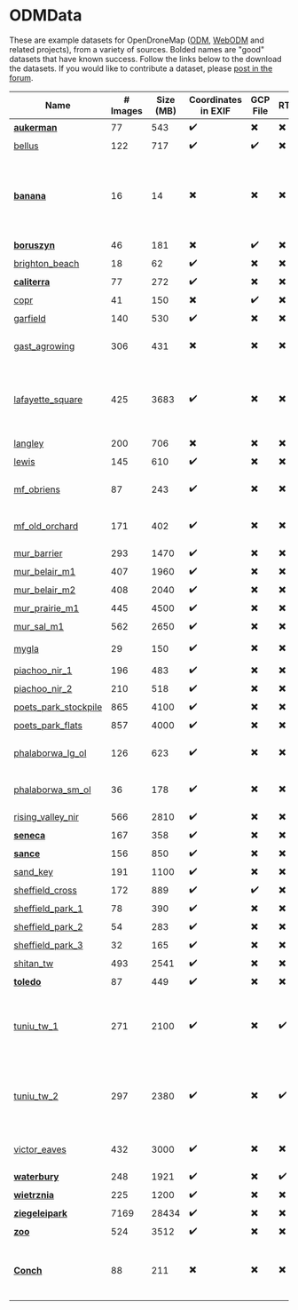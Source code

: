 ODMData
========

These are example datasets for OpenDroneMap ([ODM](https://github.com/OpenDroneMap/ODM), [WebODM](https://github.com/OpenDroneMap/WebODM) and related projects), from a variety of sources. 
Bolded names are "good" datasets that have known success.  Follow the links below to the download the datasets.  If you would like to contribute a dataset, please [post in the forum](https://community.opendronemap.org/c/datasets/10).

| Name | # Images | Size (MB) | Coordinates in EXIF | GCP File | RTK | Notes |
| ------|----------|-----------|----------------------|---------------|----- | -- |
| [**aukerman**](https://github.com/OpenDroneMap/odm_data_aukerman) | 77 | 543 | :heavy_check_mark: | :heavy_multiplication_x: | :heavy_multiplication_x:  |
| [bellus](https://github.com/OpenDroneMap/odm_data_bellus) | 122 | 717 | :heavy_check_mark: | :heavy_check_mark: | :heavy_multiplication_x: |
| [**banana**](https://github.com/pierotofy/dataset_banana) | 16 | 14 | :heavy_multiplication_x: | :heavy_multiplication_x: | :heavy_multiplication_x: | Actual bananas. Good starter dataset for 3D model, but does not appear on map. |
| [**boruszyn**](https://github.com/merkato/odm_boruszyn_kap) | 46 | 181 | :heavy_multiplication_x: | :heavy_check_mark: | :heavy_multiplication_x: |
| [brighton_beach](https://github.com/pierotofy/drone_dataset_brighton_beach/) | 18 | 62 | :heavy_check_mark: | :heavy_multiplication_x: | :heavy_multiplication_x: |
| [**caliterra**](https://github.com/OpenDroneMap/odm_data_caliterra) | 77 | 272 | :heavy_check_mark: | :heavy_multiplication_x: | :heavy_multiplication_x: |
| [copr](https://github.com/OpenDroneMap/odm_data_copr) | 41 | 150 | :heavy_multiplication_x: | :heavy_check_mark: | :heavy_multiplication_x: |
| [garfield](https://github.com/OpenDroneMap/odm_data_garfield_msp) | 140 | 530 | :heavy_check_mark: | :heavy_multiplication_x: | :heavy_multiplication_x: |
| [gast_agrowing](https://drive.google.com/open?id=11yFommuRZyVXADcYEIjf-qz3AZrA8M6E) | 306 | 431 | :heavy_multiplication_x: | :heavy_multiplication_x: | :heavy_multiplication_x: | Multispectral. Notes in [forum post](https://community.opendronemap.org/t/agrowing-450-550-650-850-dataset/3910) |
| [lafayette_square](https://drive.google.com/open?id=1O1TIR0ohgkf4xtJx7RsKn5us14D-L_xB) | 425 | 3683 | :heavy_check_mark: | :heavy_multiplication_x: | :heavy_multiplication_x: | Lafayette Square in St. Louis - includes flight route geoJSON. |
| [langley](https://github.com/OpenDroneMap/odm_data_langley) | 200 | 706 | :heavy_multiplication_x: | :heavy_multiplication_x: | :heavy_multiplication_x: |
| [lewis](https://github.com/OpenDroneMap/odm_data_lewis) | 145 | 610 | :heavy_check_mark: | :heavy_multiplication_x: | :heavy_multiplication_x: |
| [mf_obriens](https://github.com/Saijin-Naib/sUAS_Photogrammetry_Suite_Test_Data/tree/trunk/datasets/OBriens_2017-07-22) | 87 | 243 | :heavy_check_mark: | :heavy_multiplication_x: | :heavy_multiplication_x: | Full-Spectrum Blue/NIR NDVI. [Further Details](https://github.com/Saijin-Naib/sUAS_Photogrammetry_Suite_Test_Data#obriens_2017-07-22) |
| [mf_old_orchard](https://github.com/Saijin-Naib/sUAS_Photogrammetry_Suite_Test_Data/tree/trunk/datasets/OldOrchard_2017-07-22) | 171 | 402 | :heavy_check_mark: | :heavy_multiplication_x: | :heavy_multiplication_x: | Full-Spectrum Blue/NIR NDVI. [Further Details](https://github.com/Saijin-Naib/sUAS_Photogrammetry_Suite_Test_Data#oldorchard_2017-07-22) |
| [mur_barrier](https://1drv.ms/u/s!AsDrAVdsoyVVwlb4xRKuxcPAbfNx) | 293 | 1470 | :heavy_check_mark: | :heavy_multiplication_x: | :heavy_multiplication_x: |
| [mur_belair_m1](https://1drv.ms/u/s!AsDrAVdsoyVVwlG0iSY30ZMOOA4M) | 407 | 1960 | :heavy_check_mark: | :heavy_multiplication_x: | :heavy_multiplication_x: |
| [mur_belair_m2](https://1drv.ms/u/s!AsDrAVdsoyVVwlKucCp5-WbL-eTQ) | 408 | 2040 | :heavy_check_mark: | :heavy_multiplication_x: | :heavy_multiplication_x: |
| [mur_prairie_m1](https://1drv.ms/u/s!AsDrAVdsoyVVwlc8FBHJQEvUyu-1) | 445 | 4500 | :heavy_check_mark: | :heavy_multiplication_x: | :heavy_multiplication_x: |
| [mur_sal_m1](https://1drv.ms/u/s!AsDrAVdsoyVVwlMfvv_OhdLnv8DS) | 562 | 2650 | :heavy_check_mark: | :heavy_multiplication_x: | :heavy_multiplication_x: |
| [mygla](https://github.com/merkato/odm_mygla_dataset) | 29 | 150 | :heavy_check_mark: | :heavy_multiplication_x: | :heavy_multiplication_x: | Good starter set. |
| [piachoo_nir_1](https://drive.google.com/open?id=1uQfolV3X0R2WEK6axYyd3tWU0GGNrH57) | 196 | 483 | :heavy_check_mark: | :heavy_multiplication_x: | :heavy_multiplication_x: | Micasense NIR | 
| [piachoo_nir_2](https://drive.google.com/open?id=1SJd_eVzmAJomihsjrjo1QMEqKfVNi2kt) | 210 | 518 | :heavy_check_mark: | :heavy_multiplication_x: | :heavy_multiplication_x: | Micasense NIR | 
| [poets_park_stockpile](https://dashboard.aerosurvey.co.nz/files/shared/245.tar.gz) | 865 | 4100 | :heavy_check_mark: | :heavy_multiplication_x: | :heavy_multiplication_x: |
| [poets_park_flats](https://dashboard.aerosurvey.co.nz/files/shared/231.tar.gz) | 857 | 4000 | :heavy_check_mark: | :heavy_multiplication_x: | :heavy_multiplication_x: |
| [phalaborwa_lg_ol](https://drive.google.com/drive/folders/19iog1dEHwZN23Q9LJtQDR_FrMDZK_Tk5?usp=sharing) | 126 | 623 | :heavy_check_mark: | :heavy_multiplication_x: | :heavy_multiplication_x: | For overlap/sidelap testing. |
| [phalaborwa_sm_ol](https://drive.google.com/drive/folders/1e1eA8LNpP4scYyDYdWd6UQ1qJ006iOXG?usp=sharing) | 36 | 178 | :heavy_check_mark: | :heavy_multiplication_x: | :heavy_multiplication_x: | For overlap/sidelap testing. |
| [rising_valley_nir](https://github.com/OpenDroneMap/odm_data_rv_nir) | 566 | 2810 | :heavy_check_mark: | :heavy_multiplication_x: | :heavy_multiplication_x: |
| [**seneca**](https://github.com/OpenDroneMap/odm_data_seneca) | 167 | 358 | :heavy_check_mark: | :heavy_multiplication_x: | :heavy_multiplication_x: |
| [**sance**](https://github.com/merkato/odm_sance) | 156|850 | :heavy_check_mark: | :heavy_multiplication_x: | :heavy_multiplication_x: |
| [sand_key](https://github.com/pierotofy/drone_dataset_sand_key/) | 191 | 1100 | :heavy_check_mark: | :heavy_multiplication_x: | :heavy_multiplication_x: |
| [sheffield_cross](https://github.com/pierotofy/drone_dataset_sheffield_cross/) | 172 | 889 | :heavy_check_mark: | :heavy_check_mark: | :heavy_multiplication_x: |
| [sheffield_park_1](https://github.com/pierotofy/drone_dataset_sheffield_park_1/) | 78 | 390 | :heavy_check_mark: | :heavy_multiplication_x: | :heavy_multiplication_x: |
| [sheffield_park_2](https://github.com/pierotofy/drone_dataset_sheffield_park_2/) | 54 | 283 | :heavy_check_mark: | :heavy_multiplication_x: | :heavy_multiplication_x: |
| [sheffield_park_3](https://github.com/pierotofy/drone_dataset_sheffield_park_3/) | 32 | 165 | :heavy_check_mark: | :heavy_multiplication_x: | :heavy_multiplication_x: |
| [shitan_tw](https://drive.google.com/open?id=1Spu1F713Tw-z1XMdnrlD6NT4EhhFy2Lj) | 493 | 2541 | :heavy_check_mark: | :heavy_multiplication_x: | :heavy_multiplication_x: |
| [**toledo**](https://github.com/OpenDroneMap/odm_data_toledo) | 87 | 449 | :heavy_check_mark: | :heavy_multiplication_x: | :heavy_multiplication_x: |
| [tuniu_tw_1](https://drive.google.com/open?id=1faBtGK7Jm5lTo_UWLz6onDGYGqlykHPa) | 271 | 2100 | :heavy_check_mark: | :heavy_multiplication_x: | :heavy_check_mark: | RTK photos from Tuniu River, Taiwan. See [forum post](https://community.opendronemap.org/t/2019-04-11-tuniu-river-toufeng-miaoli-county-taiwan/3292) for additional info. |
| [tuniu_tw_2](https://drive.google.com/open?id=12UrLDHA6iZFJYF7OkErccH_xanRHefoZ) | 297 | 2380 | :heavy_check_mark: | :heavy_multiplication_x: | :heavy_check_mark: | RTK photos from Tuniu River, Taiwan. See [forum post](https://community.opendronemap.org/t/2019-04-11-tuniu-river-toufeng-miaoli-county-taiwan/3292) for additional info. |
| [victor_eaves](https://drive.google.com/open?id=14fa-2KKeTyvMfHH8lyGPwxVUh9BnBZ7n) | 432 | 3000 | :heavy_check_mark: | :heavy_multiplication_x: | :heavy_multiplication_x: | Victor Eaves Park, New Zealand |
| [**waterbury**](https://github.com/OpenDroneMap/odm_data_waterbury) | 248 | 1921 | :heavy_check_mark: | :heavy_multiplication_x: | :heavy_check_mark: |
| [**wietrznia**](https://github.com/merkato/odm_wietrznia) | 225 | 1200 | :heavy_check_mark: | :heavy_multiplication_x: | :heavy_multiplication_x: |
| [**ziegeleipark**](https://github.com/zivillian/odm_ziegeleipark) | 7169 | 28434 | :heavy_check_mark: | :heavy_multiplication_x: | :heavy_multiplication_x: |
| [**zoo**](https://github.com/OpenDroneMap/odm_data_zoo) | 524 | 3512 | :heavy_check_mark: | :heavy_multiplication_x: | :heavy_multiplication_x: |
| [**Conch**](https://github.com/manand881/Conch) | 88 | 211 | :heavy_multiplication_x: | :heavy_multiplication_x: | :heavy_multiplication_x: | Sea Snail Conch. Like the Banana Dataset but larger in size |

